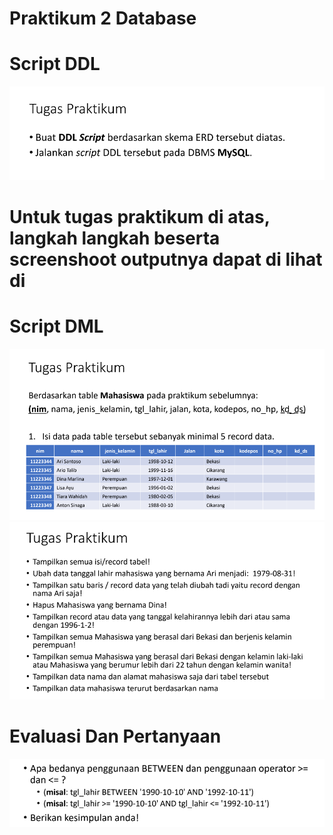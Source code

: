 # Praktikum 2 Database

# Script DDL 
![img](gambar/27.png)

# Untuk tugas praktikum di atas, langkah langkah beserta screenshoot outputnya dapat di lihat di 

# Script DML
![img](gambar/28.png)
![img](gambar/29.png)

# Evaluasi Dan Pertanyaan
![img](gambar/30.png)